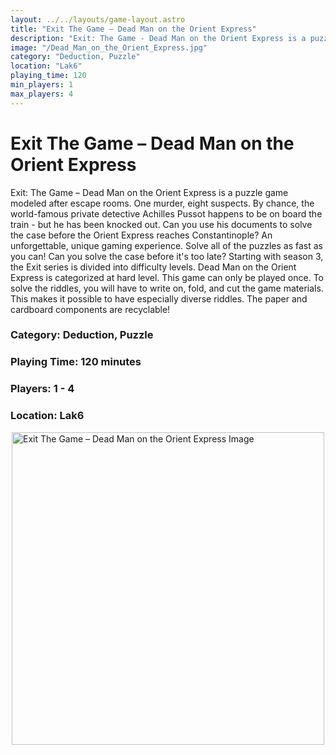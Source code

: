 ```yaml
---
layout: ../../layouts/game-layout.astro
title: "Exit The Game – Dead Man on the Orient Express"
description: "Exit: The Game - Dead Man on the Orient Express is a puzzle game modeled after escape rooms."
image: "/Dead_Man_on_the_Orient_Express.jpg"
category: "Deduction, Puzzle"
location: "Lak6"
playing_time: 120
min_players: 1
max_players: 4
---
```

# Exit The Game – Dead Man on the Orient Express

Exit: The Game &ndash; Dead Man on the Orient Express is a puzzle game modeled after escape rooms.  One murder, eight suspects. By chance, the world-famous private detective Achilles Pussot happens to be on board the train - but he has been knocked out. Can you use his documents to solve the case before the Orient Express reaches Constantinople?  An unforgettable, unique gaming experience. Solve all of the puzzles as fast as you can! Can you solve the case before it's too late?  Starting with season 3, the Exit series is divided into difficulty levels.  Dead Man on the Orient Express  is categorized at hard level.  This game can only be played once. To solve the riddles, you will have to write on, fold, and cut the game materials. This makes it possible to have especially diverse riddles. The paper and cardboard components are recyclable!  

### Category: Deduction, Puzzle

### Playing Time: 120 minutes

### Players: 1 - 4

### Location: Lak6

<img src="/Dead_Man_on_the_Orient_Express.jpg" alt="Exit The Game – Dead Man on the Orient Express Image" width="500" style="display: block; margin: 0 auto">

    